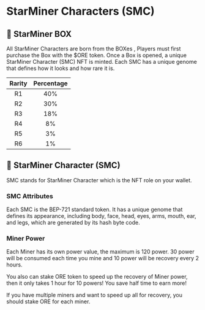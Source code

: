 # StarMiner Characters \(SMC\)

##  📌 StarMiner BOX

All StarMiner Characters are born from the BOXes , Players must first purchase the Box with the $ORE token. Once a Box is opened, a unique StarMiner Character \(SMC\) NFT is minted. Each SMC has a unique genome that defines how it looks and how rare it is.

|  Rarity | Percentage |
| :---: | :---: |
| R1 | 40% |
| R2 | 30% |
| R3 | 18% |
| R4 | 8% |
| R5 | 3% |
| R6 | 1% |

## 📌 StarMiner Character \(SMC\)

SMC stands for StarMiner Character which is the NFT role on your wallet.

### SMC Attributes

Each SMC is the BEP-721 standard token. It has a unique genome that defines its appearance, including body, face, head, eyes, arms, mouth, ear, and legs, which are generated by its hash byte code.

### Miner Power

Each Miner has its own power value, the maximum is 120 power. 30 power will be consumed each time you mine and 10 power will be recovery every 2 hours.

You also can stake ORE token to speed up the recovery of Miner power, then it only takes 1 hour for 10 powers! You save half time to earn more!

If you have multiple miners and want to speed up all for recovery, you should stake ORE for each miner.






